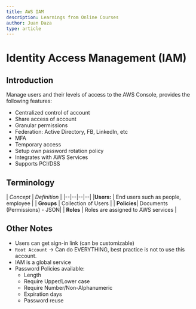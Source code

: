 ```yaml
---
title: AWS IAM
description: Learnings from Online Courses
author: Juan Daza
type: article
---
```

# Identity Access Management (IAM)
## Introduction
Manage users and their levels of access to the AWS Console, provides the following features:
* Centralized control of account
* Share access of account
* Granular permissions
* Federation:  Active Directory, FB, LinkedIn, etc
* MFA
* Temporary access
* Setup own password rotation policy
* Integrates with AWS Services
* Supports PCI/DSS

## Terminology
| *Concept* | *Definition* | 
|--|--|--|--|
|**Users:**  | End users such as people, employee | 
| **Groups** | Collection of Users |
| **Policies**| Documents (Permissions) - JSON|
| **Roles** | Roles are assigned to AWS services |

## Other Notes
* Users can get sign-in link (can be customizable)
* `Root Account` -> Can do EVERYTHING, best practice is not to use this account.
* IAM is a global service
* Password Policies available:
	* Length
	* Require Upper/Lower case
	* Require Number/Non-Alphanumeric
	* Expiration days
	* Password reuse
